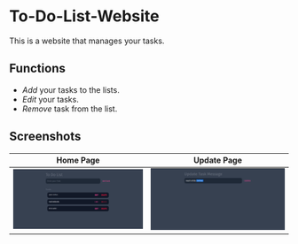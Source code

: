 # To-Do-List-Website

This is a website that manages your tasks.

## Functions
- <i>Add</i> your tasks to the lists.
- <i>Edit</i> your tasks.
- <i>Remove</i> task from the list.

## Screenshots

| Home Page | Update Page |
| --------- | --------- |
| <img src="images/home.png" alt="Home-Page"> | <img src="images/update.png" alt="Update-Page"> |
